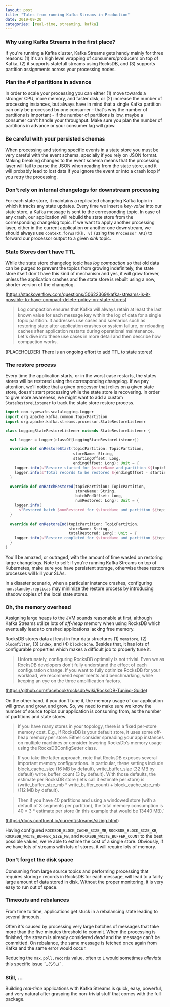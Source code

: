 ```yaml
---
layout: post
title: "Tales from running Kafka Streams in Production"
date: 2019-09-20
categories: [real-time, streaming, kafka]
---
```


### Why using Kafka Streams in the first place?

If you're running a Kafka cluster, Kafka Streams gets handy mainly for three
reasons: (1) it's an high level wrapping of consumers/producers on top of Kafka,
(2) it supports statefull streams using RocksDB, and (3) supports partition
assignments across your processing nodes.

### Plan the # of partitions in advance

In order to scale your processing you can either (1) move towards a stronger CPU,
more memory, and faster disk, or (2) increase the number of processing instances,
but always have in mind that a single Kafka partition can only be processed by
one consumer - that's why the number of partitions is important - if the number
of partitions is low, maybe a consumer can't handle your throughput. Make sure you
plan the number of partitions in advance or your consumer lag will grow.

### Be careful with your persisted schemas

When processing and storing specific events in a state store you must be very
careful with the event schema, specially if you rely on JSON format. Making
breaking changes to the event schema means that the processing layer will fail
to parse the JSON when reading from the state store, and it will probably lead
to lost data if you ignore the event or into a crash loop if you retry the
processing.

### Don't rely on internal changelogs for downstream processing

For each state store, it maintains a replicated changelog Kafka topic in which
it tracks any state updates. Every time we insert a _key-value_ into our state
store, a Kafka message is sent to the corresponding topic. In case of any crash,
our application will rebuild the state store from the corresponding changelog
topic. If we want to apply another processing layer, either in the current application
or another one downstream, we should always use `context.forward(k, v)` (using the
`Processor API`) to forward our processor output to a given _sink_ topic.

### State Stores don't have TTL

While the state store changelog topic has _log compaction_ so that old data can be
purged to prevent the topics from growing indefinitely, the state store itself don't
have this kind of mechanism and yes, it will grow forever, unless the application
crashes and the state store is rebuilt using a now, shorter version of the changelog.

(https://stackoverflow.com/questions/50622369/kafka-streams-is-it-possible-to-have-compact-delete-policy-on-state-stores)

> Log compaction ensures that Kafka will always retain at least the last known
> value for each message key within the log of data for a single topic partition.
> It addresses use cases and scenarios such as restoring state after application
> crashes or system failure, or reloading caches after application restarts during
> operational maintenance. Let's dive into these use cases in more detail and then
> describe how compaction works.

(PLACEHOLDER) There is an ongoing effort to add TTL to state stores!

### The restore process

Every time the application starts, or in the worst case restarts, the states stores
will be restored using the corresponding changelog. If we pay attention, we'll notice
that a given processor that relies on a given state store, doesn't start processing
while the state store is recovering. In order to give more awareness, we might want to
add a custom `StateRestoreListener` to track the state store restore process.

```scala
import com.typesafe.scalalogging.Logger
import org.apache.kafka.common.TopicPartition
import org.apache.kafka.streams.processor.StateRestoreListener

class LoggingStateRestoreListener extends StateRestoreListener {

  val logger = Logger(classOf[LoggingStateRestoreListener])

  override def onRestoreStart(topicPartition: TopicPartition,
                              storeName: String,
                              startingOffset: Long,
                              endingOffset: Long): Unit = {
    logger.info(s"Restore started for $storeName and partition ${topicPartition.partition}...")
    logger.info(s"Total records to be restored ${endingOffset - startingOffset}.")
  }

  override def onBatchRestored(topicPartition: TopicPartition,
                               storeName: String,
                               batchEndOffset: Long,
                               numRestored: Long): Unit = {
    logger.info(
      s"Restored batch $numRestored for $storeName and partition ${topicPartition.partition}.")
  }

  override def onRestoreEnd(topicPartition: TopicPartition,
                            storeName: String,
                            totalRestored: Long): Unit = {
    logger.info(s"Restore completed for $storeName and partition ${topicPartition.partition}.")
  }
}
```

You'll be amazed, or outraged, with the amount of time wasted on restoring large
changelogs. Note to self: if you're running Kafka Streams on top of Kubernetes, make
sure you have persistent storage, otherwise these restore processes will kill your SLAs.

In a disaster scenario, when a particular instance crashes, configuring
`num.standby.replicas` may minimize the restore process by introducing shadow copies
of the local state stores.

### Oh, the memory overhead

Assigning large heaps to the JVM sounds reasonable at first, although Kafka Streams
utilize lots of _off-heap_ memory when using RocksDB which eventually leads to crashed
applications lacking free memory.

RocksDB stores data at least in four data structures (1) `memstore`, (2) `bloomfilter`,
(3) `index`, and  (4) `blockcache`. Besides that, it has lots of configurable
properties which makes a difficult job to properly tune it.

> Unfortunately, configuring RocksDB optimally is not trivial. Even we as RocksDB
> developers don't fully understand the effect of each configuration change. If
> you want to fully optimize RocksDB for your workload, we recommend experiments
> and benchmarking, while keeping an eye on the three amplification factors.

(https://github.com/facebook/rocksdb/wiki/RocksDB-Tuning-Guide)

On the other hand, if you don't tune it, the memory usage of our application
will grow, and grow, and grow. So, we need to make sure we know the number of source
topics our application is consuming from, as the number of partitions and state stores.

> If you have many stores in your topology, there is a fixed per-store memory cost. E.g., if RocksDB is your default store, it uses some off-heap memory per store. Either consider spreading your app instances on multiple machines or consider lowering RocksDb’s memory usage using the RocksDBConfigSetter class.

> If you take the latter approach, note that RocksDB exposes several important memory configurations. In particular, these settings include block_cache_size (16 MB by default), write_buffer_size (32 MB by default) write_buffer_count (3 by default). With those defaults, the estimate per RocksDB store (let’s call it estimate per store) is (write_buffer_size_mb * write_buffer_count) + block_cache_size_mb (112 MB by default).

> Then if you have 40 partitions and using a windowed store (with a default of 3 segments per partition), the total memory consumption is 40 * 3 * estimate per store (in this example that would be 13440 MB).`

(https://docs.confluent.io/current/streams/sizing.html)

Having configured `ROCKSDB_BLOCK_CACHE_SIZE_MB`, `ROCKSDB_BLOCK_SIZE_KB`, `ROCKSDB_WRITE_BUFFER_SIZE_MB`, and `ROCKSDB_WRITE_BUFFER_COUNT` to the best possible values, we're able
to estime the cost of a single store. Obviously, if we have lots of streams with lots
of stores, it will require lots of memory.

### Don't forget the disk space

Consuming from large source topics and performing processing that requires storing `n`
records in RocksDB for each message, will lead to a fairly large amount of data stored
in disk. Without the proper monitoring, it is very easy to run out of space.

### Timeouts and rebalances

From time to time, applications get stuck in a rebalancing state leading to several
timeouts.

Often it's caused by processing very large batches of messages that take more
than the five minutes threshold to commit. When the processing is finished, the stream
is already considered _dead_ and the message can't be committed. On rebalance, the same
message is fetched once again from Kafka and the same error would occur.

Reducing the `max.poll.records` value, often to `1` would sometimes _alleviate_ this
specific issue ¯\_(ツ)_/¯.

### Still, ...

Building _real-time_ applications with Kafka Streams is quick, easy, powerful, and very
natural after grasping the non-trivial stuff that comes with the full package.
